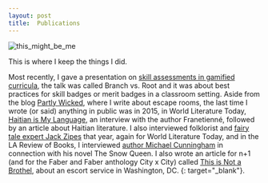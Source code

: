 ```yaml
---
layout: post
title:  Publications
---
```

![this_might_be_me]({{site.baseurl}}/images/mwm-hans.jpg)

This is where I keep the things I did.

Most recently, I gave a presentation on [skill assessments in gamified curricula][a], the talk was called Branch vs. Root and it was about best practices for skill badges or merit badges in a classroom setting. Aside from the blog [Partly Wicked][b], where I write about escape rooms, the last time I wrote (or said) anything in public was in 2015, in World Literature Today, [Haitian is My Language][c], an interview with the author Franetienné, followed by an article about Haitian literature. I also interviewed folklorist and [fairy tale expert Jack Zipes][d] that year, again for World Literature Today, and in the LA Review of Books, I interviewed [author Michael Cunningham][e] in connection with his novel The Snow Queen. I also wrote an article for n+1 (and for the Faber and Faber anthology City x City) called [This is Not a Brothel][f], about an escort service in Washington, DC. {: target="_blank"}.

  [a]: https://vimeo.com/881499662
  [b]: https://www.partlywicked.com 
  [c]: https://specialagentmerriam.com/files/Merriam_Haitian_is_My_Language.pdf
  [d]: https://www.worldliteraturetoday.org/blog/interviews/unvarnished-tales-brothers-grimm-conversation-jack-zipes
  [e]: https://lareviewofbooks.org/article/adult-fairy-tales/  
  [f]: https://www.nplusonemag.com/online-only/online-only/brothel-washington/
